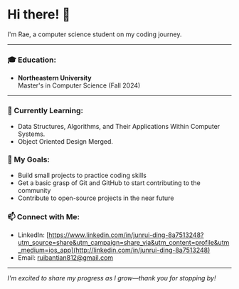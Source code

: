 # Hi there! 👋  

I'm Rae, a computer science student on my coding journey.  

---

### 🎓 Education:
- **Northeastern University**  
  Master's in Computer Science (Fall 2024)

---

### 🌱 Currently Learning:
- Data Structures, Algorithms, and Their Applications Within Computer Systems.
- Object Oriented Design Merged.
### 🎯 My Goals:
- Build small projects to practice coding skills  
- Get a basic grasp of Git and GitHub to start contributing to the community  
- Contribute to open-source projects in the near future  

### 📫 Connect with Me:
- LinkedIn: [https://www.linkedin.com/in/junrui-ding-8a7513248?utm_source=share&utm_campaign=share_via&utm_content=profile&utm_medium=ios_app](http://linkedin.com/in/junrui-ding-8a7513248)
- Email: ruibantian812@gmail.com

---

*I'm excited to share my progress as I grow—thank you for stopping by!*
